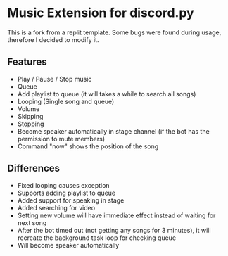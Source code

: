 # Music Extension for discord.py
This is a fork from a replit template. Some bugs were found during usage, therefore I decided to modify it.
## Features
- Play / Pause / Stop music
- Queue
- Add playlist to queue (it will takes a while to search all songs)
- Looping (Single song and queue)
- Volume
- Skipping
- Stopping
- Become speaker automatically in stage channel (if the bot has the permission to mute members)
- Command "now" shows the position of the song

## Differences
- Fixed looping causes exception
- Supports adding playlist to queue
- Added support for speaking in stage
- Added searching for video
- Setting new volume will have immediate effect instead of waiting for next song
- After the bot timed out (not getting any songs for 3 minutes), it will recreate the background task loop for checking queue
- Will become speaker automatically